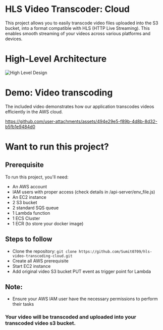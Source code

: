 # HLS Video Transcoder: Cloud
This project allows you to easily transcode video files uploaded into the S3 bucket, into a format compatible with HLS (HTTP Live Streaming). This enables smooth streaming of your videos across various platforms and devices.

# High-Level Architecture

![High Level Design](/media/hld.png)

# Demo: Video transcoding

The included video demonstrates how our application transcodes videos efficiently in the AWS cloud.




https://github.com/user-attachments/assets/494e29e5-f89b-4d8b-8d32-b5fb1e9484d0




# Want to run this project?

## Prerequisite
To run this project, you'll need:

- An AWS account
- IAM users with proper access (check details in /api-server/env_file.js)
- An EC2 instance
- 2 S3 bucket
- 2 standard SQS queue
- 1 Lambda function
- 1 ECS Cluster
- 1 ECR (to store your docker image)

## Steps to follow 

- Clone the repository: `git clone https://github.com/Sumit0709/hls-video-transcoding-cloud.git`
- Create all AWS prerequisite
- Start EC2 instance
- Add original video S3 bucket PUT event as trigger point for Lambda 

## Note:
- Ensure your AWS IAM user have the necessary permissions to perform their tasks

### Your video will be transcoded and uploaded into your transcoded video s3 bucket.
